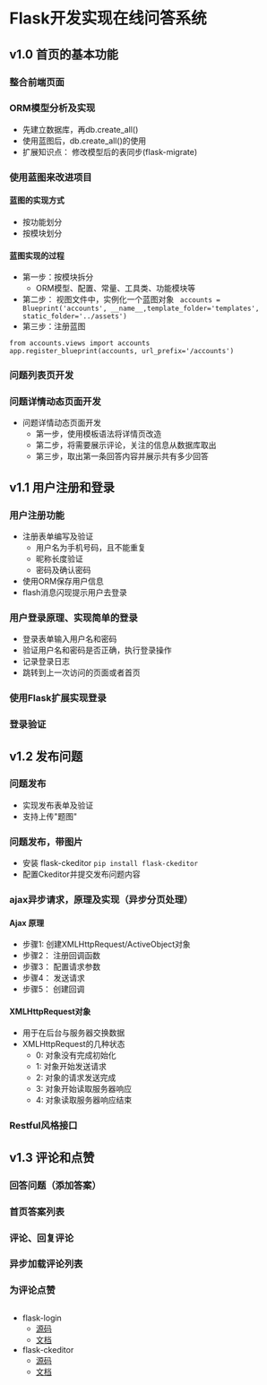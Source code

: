 # Flask开发实现在线问答系统
## v1.0 首页的基本功能
### 整合前端页面
### ORM模型分析及实现
+ 先建立数据库，再db.create_all()
+ 使用蓝图后，db.create_all()的使用
+ 扩展知识点： 修改模型后的表同步(flask-migrate)
### 使用蓝图来改进项目
#### 蓝图的实现方式
+ 按功能划分
+ 按模块划分
#### 蓝图实现的过程
+ 第一步：按模块拆分
  + ORM模型、配置、常量、工具类、功能模块等
+ 第二步： 视图文件中，实例化一个蓝图对象
` accounts = Blueprint('accounts', __name__,template_folder='templates', static_folder='../assets')`
+ 第三步：注册蓝图
```
from accounts.views import accounts
app.register_blueprint(accounts, url_prefix='/accounts')
```
### 问题列表页开发
### 问题详情动态页面开发
+ 问题详情动态页面开发
  + 第一步，使用模板语法将详情页改造
  + 第二步，将需要展示评论，关注的信息从数据库取出
  + 第三步，取出第一条回答内容并展示共有多少回答
## v1.1 用户注册和登录
### 用户注册功能
+ 注册表单编写及验证
  + 用户名为手机号码，且不能重复
  + 昵称长度验证
  + 密码及确认密码
+ 使用ORM保存用户信息
+ flash消息闪现提示用户去登录
### 用户登录原理、实现简单的登录
+ 登录表单输入用户名和密码
+ 验证用户名和密码是否正确，执行登录操作
+ 记录登录日志
+ 跳转到上一次访问的页面或者首页
### 使用Flask扩展实现登录
### 登录验证


## v1.2 发布问题
### 问题发布
+ 实现发布表单及验证
+ 支持上传"题图"
### 问题发布，带图片
+ 安装 flask-ckeditor `pip install flask-ckeditor`
+ 配置Ckeditor并提交发布问题内容
### ajax异步请求，原理及实现（异步分页处理）
#### Ajax 原理
+ 步骤1: 创建XMLHttpRequest/ActiveObject对象
+ 步骤2： 注册回调函数
+ 步骤3： 配置请求参数
+ 步骤4： 发送请求
+ 步骤5： 创建回调
#### XMLHttpRequest对象
+ 用于在后台与服务器交换数据
+ XMLHttpRequest的几种状态
  + 0: 对象没有完成初始化
  + 1: 对象开始发送请求
  + 2: 对象的请求发送完成
  + 3: 对象开始读取服务器响应
  + 4: 对象读取服务器响应结束
### Restful风格接口

## v1.3 评论和点赞
### 回答问题（添加答案）
### 首页答案列表
### 评论、回复评论
### 异步加载评论列表
### 为评论点赞


## 
+ flask-login 
  * [源码](https://github.com/maxcountryman/flask-login)
  * [文档](https://flask-login.readthedocs.io/en/latest/)
+ flask-ckeditor
  * [源码](https://github.com/greyli/flask-ckeditor)
  * [文档](https://flask-ckeditor.readthedocs.io/en/latest/)


